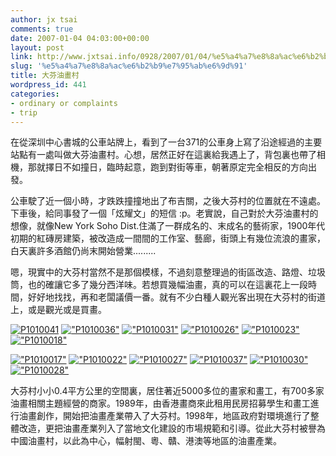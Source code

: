 ```yaml
---
author: jx tsai
comments: true
date: 2007-01-04 04:03:00+00:00
layout: post
link: http://www.jxtsai.info/0928/2007/01/04/%e5%a4%a7%e8%8a%ac%e6%b2%b9%e7%95%ab%e6%9d%91/
slug: '%e5%a4%a7%e8%8a%ac%e6%b2%b9%e7%95%ab%e6%9d%91'
title: 大芬油畫村
wordpress_id: 441
categories:
- ordinary or complaints
- trip
---
```


在從深圳中心書城的公車站牌上，看到了一台371的公車身上寫了沿途經過的主要站點有一處叫做大芬油畫村。心想，居然正好在這裏給我遇上了，背包裏也帶了相機，那就擇日不如撞日，臨時起意，跑到對街等車，朝著原定完全相反的方向出發。  
  
公車駛了近一個小時，才跌跌撞撞地出了布吉關，之後大芬村的位置就在不遠處。下車後，給同事發了一個「炫耀文」的短信 :p。老實說，自己對於大芬油畫村的想像，就像New York Soho Dist.住滿了一群成名的、末成名的藝術家，1900年代初期的紅磚房建築，被改造成一間間的工作室、藝廊，街頭上有幾位流浪的畫家，白天裏許多酒館仍尚末開始營業.........  
  
嗯，現實中的大芬村當然不是那個模樣，不過刻意整理過的街區改造、路燈、垃圾筒，也的確讓它多了幾分西洋味。若想買幾幅油畫，真的可以在這裏花上一段時間，好好地找找，再和老闆議價一番。就有不少白種人觀光客出現在大芬村的街道上，或是觀光或是買畫。  
  
[![P1010041](https://farm1.static.flickr.com/179/479944504_dc5c9c0287_s.jpg)](http://www.flickr.com/photos/a5288/479944504/) [!["P1010036"](https://farm1.static.flickr.com/181/479942834_3c791cb104_s.jpg)](http://www.flickr.com/photos/a5288/479942834/) [!["P1010031"](https://farm1.static.flickr.com/207/479941326_4e644ccfe4_s.jpg)](http://www.flickr.com/photos/a5288/479941326/) [!["P1010026"](https://farm1.static.flickr.com/193/479857950_0f5f17a1b8_s.jpg%5C)](http://www.flickr.com/photos/a5288/479857950/) [!["P1010023"](https://farm1.static.flickr.com/182/479857162_fe4199bb6e_s.jpg)](http://www.flickr.com/photos/a5288/479857162/) [!["P1010018"](https://farm1.static.flickr.com/198/479869561_1601f3f4ff_s.jpg)](http://www.flickr.com/photos/a5288/479869561/)  
  
[!["P1010017"](https://farm1.static.flickr.com/183/479869133_256ab394a5_s.jpg)](http://www.flickr.com/photos/a5288/479869133/) [!["P1010022"](https://farm1.static.flickr.com/209/479856920_1c46565a03_s.jpg)](http://www.flickr.com/photos/a5288/479856920/) [!["P1010027"](https://farm1.static.flickr.com/206/479872003_2e5bc0ae3d_s.jpg)](http://www.flickr.com/photos/a5288/479872003/) [!["P1010037"]()](http://www.flickr.com/photos/a5288/479943364/) [!["P1010030"](https://farm1.static.flickr.com/200/479954563_88f7b3ac6e_s.jpg)](http://www.flickr.com/photos/a5288/479954563/) [!["P1010028"](https://farm1.static.flickr.com/184/479953821_022996ce49_s.jpg)](http://www.flickr.com/photos/a5288/479953821/)  
  
大芬村小小0.4平方公里的空間裏，居住著近5000多位的畫家和畫工，有700多家油畫相關主題經營的商家。1989年，由香港畫商來此租用民房招募學生和畫工進行油畫創作，開始把油畫產業帶入了大芬村。1998年，地區政府對環境進行了整體改造，更把油畫產業列入了當地文化建設的市場規範和引導。從此大芬村被譽為中國油畫村，以此為中心，幅射閩、粵、贛、港澳等地區的油畫產業。
